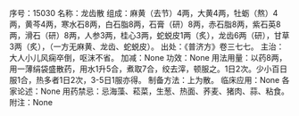 序号：15030
名称：龙齿散
组成：麻黄（去节）4两，大黄4两，牡蛎（熬）4两，黄芩4两，寒水石8两，白石脂8两，石膏（研）8两，赤石脂8两，紫石英8两，滑石（研）8两，人参3两，桂心3两，蛇蜕皮1两（炙），龙齿6两（研），甘草3两（炙），（一方无麻黄、龙齿、蛇蜕皮）。
出处：《普济方》卷三七七。
主治：大人小儿风痫卒倒，呕沫不省。
加减：None
功效：None
用法用量：以药8两，用一薄绢袋盛散药，用水1升5合，煮取7合，绞去滓，顿服之。1日2次。少小百日服1合，热多者1日2次，3-5日1服亦得。
制备方法：上为散。
临床应用：None
各家论述：None
用药禁忌：忌海藻、菘菜，生葱、热面、荞麦、猪肉、蒜、粘食。
附注：None
